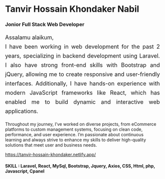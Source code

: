 <h1>Tanvir Hossain Khondaker Nabil</h1> 
<h3>Jonior Full Stack Web Developer</h3>

<p style="font-size: 18px; text-align: justify; font-weight: 400; line-height: 30px;">
 Assalamu alaikum,
 <br>
 I have been working in web development for the past 2 years, specializing in backend development using Laravel. I also have strong front-end skills with Bootstrap and jQuery, allowing me to create responsive and user-friendly interfaces. Additionally, I have hands-on experience with modern JavaScript frameworks like React, which has enabled me to build dynamic and interactive web applications.
 
 Throughout my journey, I’ve worked on diverse projects, from eCommerce platforms to custom management systems, focusing on clean code, performance, and user experience. I’m passionate about continuous learning and always strive to enhance my skills to deliver high-quality solutions that meet user and business needs.
 </p>

 https://tanvir-hossain-khondaker.netlify.app/

<h4>SKILL : Laravel, React, MySql, Bootstrap, Jquery, Axios, CSS, Html, php, Javascript, Cpanel</h4>

